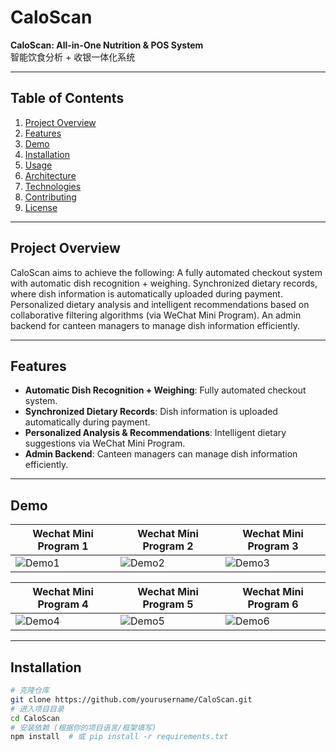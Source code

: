 # CaloScan

**CaloScan: All-in-One Nutrition & POS System**  
智能饮食分析 + 收银一体化系统

--- 

## Table of Contents
1. [Project Overview](#project-overview)
2. [Features](#features)
3. [Demo](#demo)
4. [Installation](#installation)
5. [Usage](#usage)
6. [Architecture](#architecture)
7. [Technologies](#technologies)
8. [Contributing](#contributing)
9. [License](#license)

---

## Project Overview
CaloScan aims to achieve the following:
A fully automated checkout system with automatic dish recognition + weighing.
Synchronized dietary records, where dish information is automatically uploaded during payment.
Personalized dietary analysis and intelligent recommendations based on collaborative filtering algorithms (via WeChat Mini Program).
An admin backend for canteen managers to manage dish information efficiently.

---

## Features
- **Automatic Dish Recognition + Weighing**: Fully automated checkout system.  
- **Synchronized Dietary Records**: Dish information is uploaded automatically during payment.  
- **Personalized Analysis & Recommendations**: Intelligent dietary suggestions via WeChat Mini Program.  
- **Admin Backend**: Canteen managers can manage dish information efficiently.  

---

## Demo

| Wechat Mini Program 1 | Wechat Mini Program 2 | Wechat Mini Program 3 |
|--------|--------|--------|
| ![Demo1](images/program.jpg) | ![Demo2](images/program.jpg) | ![Demo3](images/program.jpg) |

| Wechat Mini Program 4 | Wechat Mini Program 5 | Wechat Mini Program 6 |
|--------|--------|--------|
| ![Demo4](images/program.jpg) | ![Demo5](images/program.jpg) | ![Demo6](images/program.jpg) |

---

## Installation
```bash
# 克隆仓库
git clone https://github.com/yourusername/CaloScan.git
# 进入项目目录
cd CaloScan
# 安装依赖 (根据你的项目语言/框架填写)
npm install  # 或 pip install -r requirements.txt
